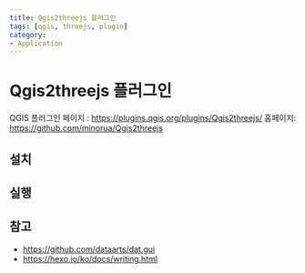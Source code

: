 ```yaml
---
title: Qgis2threejs 플러그인
tags: [qgis, threejs, plugin]
category:
- Application
---
```


# Qgis2threejs 플러그인



QGIS 플러그인 페이지 : https://plugins.qgis.org/plugins/Qgis2threejs/
홈페이지: https://github.com/minorua/Qgis2threejs



## 설치

## 실행



## 참고

- https://github.com/dataarts/dat.gui
- https://hexo.io/ko/docs/writing.html


